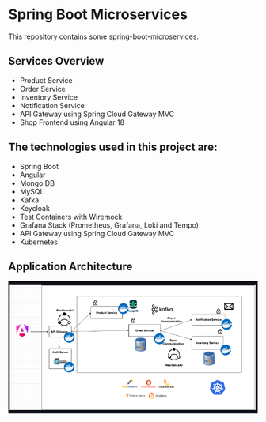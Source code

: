 # Spring Boot Microservices

This repository contains some spring-boot-microservices.

## Services Overview
- Product Service
- Order Service
- Inventory Service
- Notification Service
- API Gateway using Spring Cloud Gateway MVC
- Shop Frontend using Angular 18


## The technologies used in this project are:
- Spring Boot
- Angular
- Mongo DB
- MySQL
- Kafka
- Keycloak
- Test Containers with Wiremock
- Grafana Stack (Prometheus, Grafana, Loki and Tempo)
- API Gateway using Spring Cloud Gateway MVC
- Kubernetes

## Application Architecture
![img.png](img.png)
